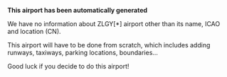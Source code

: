**This airport has been automatically generated**

We have no information about ZLGY[*] airport other than its name, ICAO and location (CN).

This airport will have to be done from scratch, which includes adding runways, taxiways, parking locations, boundaries...

Good luck if you decide to do this airport!